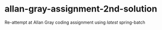 allan-gray-assignment-2nd-solution
==================================

Re-attempt at Allan Gray coding assignment using *latest* spring-batch
